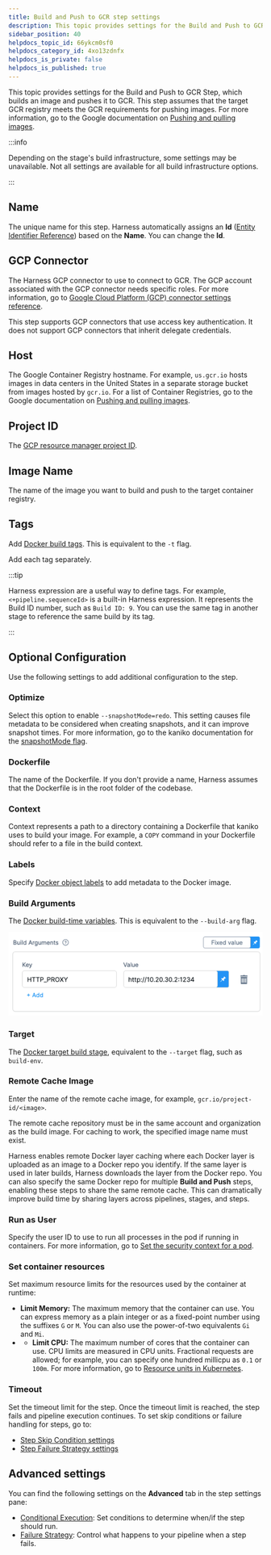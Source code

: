 ```yaml
---
title: Build and Push to GCR step settings
description: This topic provides settings for the Build and Push to GCR step.
sidebar_position: 40
helpdocs_topic_id: 66ykcm0sf0
helpdocs_category_id: 4xo13zdnfx
helpdocs_is_private: false
helpdocs_is_published: true
---
```


This topic provides settings for the Build and Push to GCR Step, which builds an image and pushes it to GCR. This step assumes that the target GCR registry meets the GCR requirements for pushing images. For more information, go to the Google documentation on [Pushing and pulling images](https://cloud.google.com/container-registry/docs/pushing-and-pulling).

:::info

Depending on the stage's build infrastructure, some settings may be unavailable. Not all settings are available for all build infrastructure options.

:::

## Name

The unique name for this step. Harness automatically assigns an **Id** ([Entity Identifier Reference](../../platform/20_References/entity-identifier-reference.md)) based on the **Name**. You can change the **Id**.

## GCP Connector

The Harness GCP connector to use to connect to GCR. The GCP account associated with the GCP connector needs specific roles. For more information, go to [Google Cloud Platform (GCP) connector settings reference](../../platform/7_Connectors/ref-cloud-providers/gcs-connector-settings-reference.md).

This step supports GCP connectors that use access key authentication. It does not support GCP connectors that inherit delegate credentials.

## Host

The Google Container Registry hostname. For example, `us.gcr.io` hosts images in data centers in the United States in a separate storage bucket from images hosted by `gcr.io`. For a list of Container Registries, go to the Google documentation on [Pushing and pulling images](https://cloud.google.com/container-registry/docs/pushing-and-pulling).

## Project ID

The [GCP resource manager project ID](https://cloud.google.com/resource-manager/docs/creating-managing-projects#identifying_projects).

## Image Name

The name of the image you want to build and push to the target container registry.

## Tags

Add [Docker build tags](https://docs.docker.com/engine/reference/commandline/build/#tag). This is equivalent to the `-t` flag.

Add each tag separately.

:::tip

Harness expression are a useful way to define tags. For example, `<+pipeline.sequenceId>` is a built-in Harness expression. It represents the Build ID number, such as `Build ID: 9`. You can use the same tag in another stage to reference the same build by its tag.

:::

## Optional Configuration

Use the following settings to add additional configuration to the step.

### Optimize

Select this option to enable `--snapshotMode=redo`. This setting causes file metadata to be considered when creating snapshots, and it can improve snapshot times. For more information, go to the kaniko documentation for the [snapshotMode flag](https://github.com/GoogleContainerTools/kaniko/blob/main/README.md#flag---snapshotmode).

### Dockerfile

The name of the Dockerfile. If you don't provide a name, Harness assumes that the Dockerfile is in the root folder of the codebase.

### Context

Context represents a path to a directory containing a Dockerfile that kaniko uses to build your image. For example, a `COPY` command in your Dockerfile should refer to a file in the build context.

### Labels

Specify [Docker object labels](https://docs.docker.com/config/labels-custom-metadata/) to add metadata to the Docker image.

### Build Arguments

The [Docker build-time variables](https://docs.docker.com/engine/reference/commandline/build/#build-arg). This is equivalent to the `--build-arg` flag.

![](./static/build-and-push-to-gcr-step-settings-23.png)

### Target

The [Docker target build stage](https://docs.docker.com/engine/reference/commandline/build/#target), equivalent to the `--target` flag, such as `build-env`.

### Remote Cache Image

Enter the name of the remote cache image, for example, `gcr.io/project-id/<image>`.

The remote cache repository must be in the same account and organization as the build image. For caching to work, the specified image name must exist.

Harness enables remote Docker layer caching where each Docker layer is uploaded as an image to a Docker repo you identify. If the same layer is used in later builds, Harness downloads the layer from the Docker repo. You can also specify the same Docker repo for multiple **Build and Push** steps, enabling these steps to share the same remote cache. This can dramatically improve build time by sharing layers across pipelines, stages, and steps.

### Run as User

Specify the user ID to use to run all processes in the pod if running in containers. For more information, go to [Set the security context for a pod](https://kubernetes.io/docs/tasks/configure-pod-container/security-context/#set-the-security-context-for-a-pod).

### Set container resources

Set maximum resource limits for the resources used by the container at runtime:

* **Limit Memory:** The maximum memory that the container can use. You can express memory as a plain integer or as a fixed-point number using the suffixes `G` or `M`. You can also use the power-of-two equivalents `Gi` and `Mi`.
* * **Limit CPU:** The maximum number of cores that the container can use. CPU limits are measured in CPU units. Fractional requests are allowed; for example, you can specify one hundred millicpu as `0.1` or `100m`. For more information, go to [Resource units in Kubernetes](https://kubernetes.io/docs/concepts/configuration/manage-resources-containers/#resource-units-in-kubernetes).

### Timeout

Set the timeout limit for the step. Once the timeout limit is reached, the step fails and pipeline execution continues. To set skip conditions or failure handling for steps, go to:

* [Step Skip Condition settings](../../platform/8_Pipelines/w_pipeline-steps-reference/step-skip-condition-settings.md)
* [Step Failure Strategy settings](../../platform/8_Pipelines/w_pipeline-steps-reference/step-failure-strategy-settings.md)

## Advanced settings

You can find the following settings on the **Advanced** tab in the step settings pane:

* [Conditional Execution](../../platform/8_Pipelines/w_pipeline-steps-reference/step-skip-condition-settings.md): Set conditions to determine when/if the step should run.
* [Failure Strategy](../../platform/8_Pipelines/w_pipeline-steps-reference/step-failure-strategy-settings.md): Control what happens to your pipeline when a step fails.
